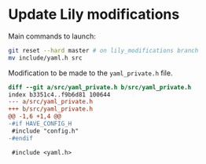 # Update Lily modifications

Main commands to launch:

```sh
git reset --hard master # on lily_modifications branch
mv include/yaml.h src
```

Modification to be made to the `yaml_private.h` file.

```diff
diff --git a/src/yaml_private.h b/src/yaml_private.h
index b3351c4..f9b6d81 100644
--- a/src/yaml_private.h
+++ b/src/yaml_private.h
@@ -1,6 +1,4 @@
-#if HAVE_CONFIG_H
 #include "config.h"
-#endif

 #include <yaml.h>
```
